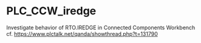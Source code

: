 # PLC_CCW_iredge
Investigate behavior of RTO.IREDGE in Connected Components Workbench cf. https://www.plctalk.net/qanda/showthread.php?t=131790
